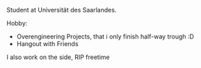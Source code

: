 Student at Universität des Saarlandes.

Hobby:
- Overengineering Projects, that i only finish half-way trough :D
- Hangout with Friends


I also work on the side, RIP freetime 
